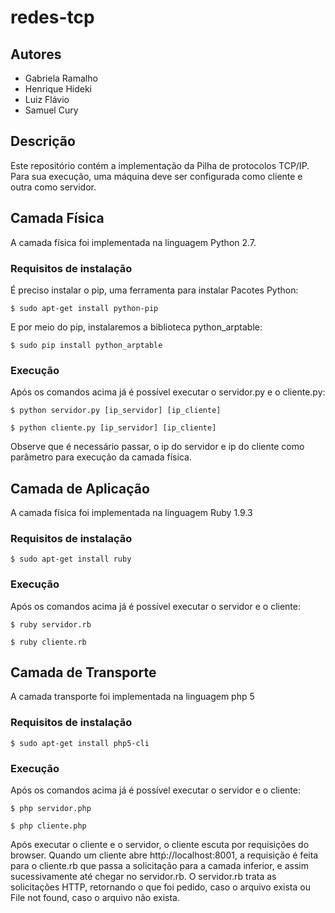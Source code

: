 # redes-tcp

## Autores
- Gabriela Ramalho
- Henrique Hideki
- Luiz Flávio 
- Samuel Cury

## Descrição
Este repositório contém a implementação da Pilha de protocolos TCP/IP. 
Para sua execução, uma máquina deve ser configurada como cliente e outra como servidor.

## Camada Física
A camada física foi implementada na linguagem Python 2.7. 

### Requisitos de instalação
É preciso instalar o pip, uma ferramenta para instalar Pacotes Python: 
```
$ sudo apt-get install python-pip
```

E por meio do pip, instalaremos a biblioteca python_arptable:
```
$ sudo pip install python_arptable
```
### Execução
Após os comandos acima já é possível executar o servidor.py e o cliente.py:
```
$ python servidor.py [ip_servidor] [ip_cliente]
```
```
$ python cliente.py [ip_servidor] [ip_cliente]
```
Observe que é necessário passar, o ip do servidor e ip do cliente como parâmetro para execução da camada física.

## Camada de Aplicação
A camada física foi implementada na linguagem Ruby 1.9.3

### Requisitos de instalação
```
$ sudo apt-get install ruby
```
### Execução
Após os comandos acima já é possível executar o servidor e o cliente:
```
$ ruby servidor.rb
```
```
$ ruby cliente.rb
```

## Camada de Transporte
A camada transporte foi implementada na linguagem php 5

### Requisitos de instalação
```
$ sudo apt-get install php5-cli
```
### Execução
Após os comandos acima já é possível executar o servidor e o cliente:
```
$ php servidor.php
```
```
$ php cliente.php
```
Após executar o cliente e o servidor, o cliente escuta por requisições do browser.
Quando um cliente abre httṕ://localhost:8001, a requisição é feita para o cliente.rb que passa a solicitação para a camada inferior, e assim sucessivamente até chegar no servidor.rb. O servidor.rb trata as solicitações HTTP, retornando o que foi pedido, caso o arquivo exista ou File not found, caso o arquivo não exista.
